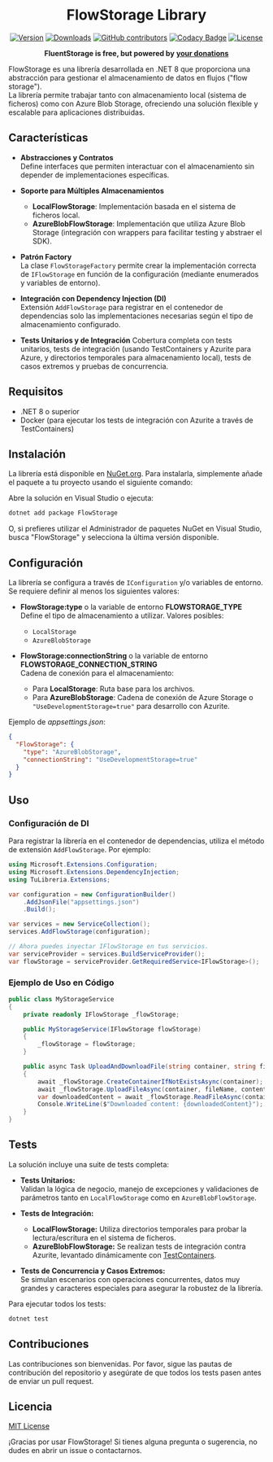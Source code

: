 

<h1 align="center">
FlowStorage Library
</h1>

<p align="center">
<a href="https://www.nuget.org/packages/FlowStorage"><img src="https://img.shields.io/nuget/vpre/FlowStorage.svg" alt="Version" /></a>
<a href="https://www.nuget.org/packages/FlowStorage"><img src="https://img.shields.io/nuget/dt/FlowStorage.svg" alt="Downloads" /></a>
<a href="https://github.com/robinrodricks/FlowStorage/graphs/contributors"><img src="https://img.shields.io/github/contributors/robinrodricks/FlowStorage.svg" alt="GitHub contributors" /></a>
<a href="https://www.codacy.com/gh/robinrodricks/FlowStorage/dashboard"><img src="https://app.codacy.com/project/badge/Grade/691e960f4e1a45e58e3556acaf3adf5c" alt="Codacy Badge" /></a>
<a href="https://github.com/robinrodricks/FlowStorage/blob/develop/LICENSE"><img src="https://img.shields.io/github/license/robinrodricks/FluentStorage.svg" alt="License" /></a>
</p>

<p align="center">
    <b>FluentStorage is free, but powered by</b> <a href="https://github.com/sponsors/robinrodricks"><b>your donations</b></a>
</p>

FlowStorage es una librería desarrollada en .NET 8 que proporciona una abstracción para gestionar el almacenamiento de datos en flujos ("flow storage").  
La librería permite trabajar tanto con almacenamiento local (sistema de ficheros) como con Azure Blob Storage, ofreciendo una solución flexible y escalable para aplicaciones distribuidas.

## Características

- **Abstracciones y Contratos**  
  Define interfaces que permiten interactuar con el almacenamiento sin depender de implementaciones específicas.

- **Soporte para Múltiples Almacenamientos**  
    - **LocalFlowStorage**: Implementación basada en el sistema de ficheros local.  
    - **AzureBlobFlowStorage**: Implementación que utiliza Azure Blob Storage (integración con wrappers para facilitar testing y abstraer el SDK).

- **Patrón Factory**  
  La clase `FlowStorageFactory` permite crear la implementación correcta de `IFlowStorage` en función de la configuración (mediante enumerados y variables de entorno).

- **Integración con Dependency Injection (DI)**  
  Extensión `AddFlowStorage` para registrar en el contenedor de dependencias solo las implementaciones necesarias según el tipo de almacenamiento configurado.

- **Tests Unitarios y de Integración**
  Cobertura completa con tests unitarios, tests de integración (usando TestContainers y Azurite para Azure, y directorios temporales para almacenamiento local), tests de casos extremos y pruebas de concurrencia.

## Requisitos

- .NET 8 o superior
- Docker (para ejecutar los tests de integración con Azurite a través de TestContainers)

## Instalación

La librería está disponible en [NuGet.org](https://www.nuget.org). Para instalarla, simplemente añade el paquete a tu proyecto usando el siguiente comando:

Abre la solución en Visual Studio o ejecuta:
   ```bash
   dotnet add package FlowStorage
   ```

O, si prefieres utilizar el Administrador de paquetes NuGet en Visual Studio, busca "FlowStorage" y selecciona la última versión disponible.

## Configuración

La librería se configura a través de `IConfiguration` y/o variables de entorno.  
Se requiere definir al menos los siguientes valores:

- **FlowStorage:type** o la variable de entorno **FLOWSTORAGE_TYPE**  
  Define el tipo de almacenamiento a utilizar. Valores posibles:
  - `LocalStorage`
  - `AzureBlobStorage`

- **FlowStorage:connectionString** o la variable de entorno **FLOWSTORAGE_CONNECTION_STRING**  
  Cadena de conexión para el almacenamiento:
  - Para **LocalStorage**: Ruta base para los archivos.
  - Para **AzureBlobStorage**: Cadena de conexión de Azure Storage o `"UseDevelopmentStorage=true"` para desarrollo con Azurite.

Ejemplo de *appsettings.json*:

```json
{
  "FlowStorage": {
    "type": "AzureBlobStorage",
    "connectionString": "UseDevelopmentStorage=true"
  }
}
```

## Uso

### Configuración de DI

Para registrar la librería en el contenedor de dependencias, utiliza el método de extensión `AddFlowStorage`. Por ejemplo:

```csharp
using Microsoft.Extensions.Configuration;
using Microsoft.Extensions.DependencyInjection;
using TuLibreria.Extensions;

var configuration = new ConfigurationBuilder()
    .AddJsonFile("appsettings.json")
    .Build();

var services = new ServiceCollection();
services.AddFlowStorage(configuration);

// Ahora puedes inyectar IFlowStorage en tus servicios.
var serviceProvider = services.BuildServiceProvider();
var flowStorage = serviceProvider.GetRequiredService<IFlowStorage>();
```

### Ejemplo de Uso en Código

```csharp
public class MyStorageService
{
    private readonly IFlowStorage _flowStorage;

    public MyStorageService(IFlowStorage flowStorage)
    {
        _flowStorage = flowStorage;
    }

    public async Task UploadAndDownloadFile(string container, string fileName, string content)
    {
        await _flowStorage.CreateContainerIfNotExistsAsync(container);
        await _flowStorage.UploadFileAsync(container, fileName, content);
        var downloadedContent = await _flowStorage.ReadFileAsync(container, fileName);
        Console.WriteLine($"Downloaded content: {downloadedContent}");
    }
}
```

## Tests

La solución incluye una suite de tests completa:

- **Tests Unitarios:**  
  Validan la lógica de negocio, manejo de excepciones y validaciones de parámetros tanto en `LocalFlowStorage` como en `AzureBlobFlowStorage`.

- **Tests de Integración:**  
  - **LocalFlowStorage:** Utiliza directorios temporales para probar la lectura/escritura en el sistema de ficheros.  
  - **AzureBlobFlowStorage:** Se realizan tests de integración contra Azurite, levantado dinámicamente con [TestContainers](https://testcontainers.org/).

- **Tests de Concurrencia y Casos Extremos:**  
  Se simulan escenarios con operaciones concurrentes, datos muy grandes y caracteres especiales para asegurar la robustez de la librería.

Para ejecutar todos los tests:

```bash
dotnet test
```

## Contribuciones

Las contribuciones son bienvenidas. Por favor, sigue las pautas de contribución del repositorio y asegúrate de que todos los tests pasen antes de enviar un pull request.

## Licencia

[MIT License](LICENSE)

¡Gracias por usar FlowStorage! Si tienes alguna pregunta o sugerencia, no dudes en abrir un issue o contactarnos.
